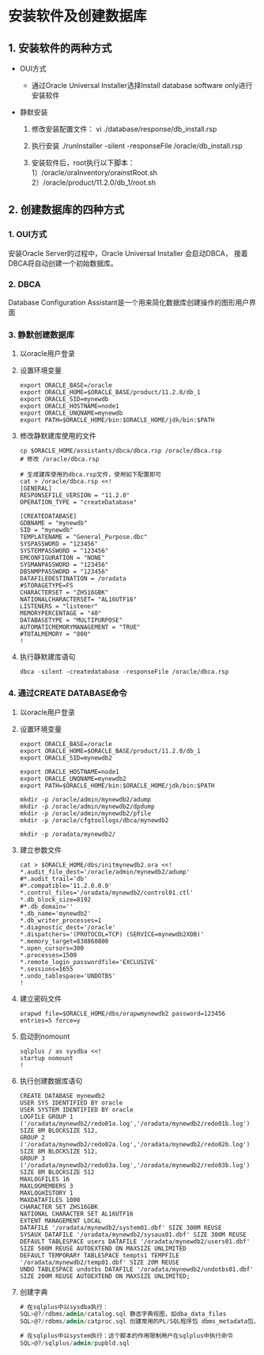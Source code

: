 # 安装软件及创建数据库

## 1. 安装软件的两种方式

- OUI方式
  
  - 通过Oracle Universal Installer选择Install database software only进行安装软件

- 静默安装
  
  1. 修改安装配置文件： vi ./database/response/db_install.rsp
  
  2. 执行安装
     ./runInstaller -silent -responseFile /oracle/db_install.rsp
  
  3. 安装软件后，root执行以下脚本：
     1）/oracle/oraInventory/orainstRoot.sh
     2）/oracle/product/11.2.0/db_1/root.sh

## 2. 创建数据库的四种方式

### 1. OUI方式

安装Oracle Server的过程中，Oracle Universal Installer 会启动DBCA，
接着DBCA将自动创建一个初始数据库。

### 2. DBCA

Database Configuration Assistant是一个用来简化数据库创建操作的图形用户界面

### 3. 静默创建数据库

1. 以oracle用户登录

2. 设置环境变量
   
   ```shell
   export ORACLE_BASE=/oracle
   export ORACLE_HOME=$ORACLE_BASE/product/11.2.0/db_1
   export ORACLE_SID=mynewdb
   export ORACLE_HOSTNAME=node1
   export ORACLE_UNQNAME=mynewdb
   export PATH=$ORACLE_HOME/bin:$ORACLE_HOME/jdk/bin:$PATH
   ```

3. 修改静默建库使用的文件
   
   ```shell
   cp $ORACLE_HOME/assistants/dbca/dbca.rsp /oracle/dbca.rsp
   # 修改 /oracle/dbca.rsp
   
   # 生成建库使用的dbca.rsp文件，使用如下配置即可
   cat > /oracle/dbca.rsp <<!
   [GENERAL]
   RESPONSEFILE_VERSION = "11.2.0"
   OPERATION_TYPE = "createDatabase"
   
   [CREATEDATABASE]
   GDBNAME = "mynewdb"
   SID = "mynewdb"
   TEMPLATENAME = "General_Purpose.dbc"
   SYSPASSWORD = "123456"
   SYSTEMPASSWORD = "123456"
   EMCONFIGURATION = "NONE"
   SYSMANPASSWORD = "123456"
   DBSNMPPASSWORD = "123456"
   DATAFILEDESTINATION = /oradata
   #STORAGETYPE=FS
   CHARACTERSET = "ZHS16GBK"
   NATIONALCHARACTERSET= "AL16UTF16"
   LISTENERS = "listener"
   MEMORYPERCENTAGE = "40"
   DATABASETYPE = "MULTIPURPOSE"
   AUTOMATICMEMORYMANAGEMENT = "TRUE"
   #TOTALMEMORY = "800"
   !
   ```

4. 执行静默建库语句
   
   ```shell
   dbca -silent -createdatabase -responseFile /oracle/dbca.rsp
   ```

### 4. 通过CREATE DATABASE命令

1. 以oracle用户登录

2. 设置环境变量
   
   ```shell
   export ORACLE_BASE=/oracle
   export ORACLE_HOME=$ORACLE_BASE/product/11.2.0/db_1
   export ORACLE_SID=mynewdb2
   
   export ORACLE_HOSTNAME=node1
   export ORACLE_UNQNAME=mynewdb2
   export PATH=$ORACLE_HOME/bin:$ORACLE_HOME/jdk/bin:$PATH
   
   mkdir -p /oracle/admin/mynewdb2/adump
   mkdir -p /oracle/admin/mynewdb2/dpdump
   mkdir -p /oracle/admin/mynewdb2/pfile
   mkdir -p /oracle/cfgtoollogs/dbca/mynewdb2
   
   mkdir -p /oradata/mynewdb2/
   ```

3. 建立参数文件
   
   ```shell
   cat > $ORACLE_HOME/dbs/initmynewdb2.ora <<!
   *.audit_file_dest='/oracle/admin/mynewdb2/adump'
   #*.audit_trail='db'
   #*.compatible='11.2.0.0.0'
   *.control_files='/oradata/mynewdb2/control01.ctl'
   *.db_block_size=8192
   #*.db_domain=''
   *.db_name='mynewdb2'
   *.db_writer_processes=1
   *.diagnostic_dest='/oracle'
   *.dispatchers='(PROTOCOL=TCP) (SERVICE=mynewdb2XDB)'
   *.memory_target=838860800
   *.open_cursors=300
   *.processes=1500
   *.remote_login_passwordfile='EXCLUSIVE'
   *.sessions=1655
   *.undo_tablespace='UNDOTBS'
   !
   ```

4. 建立密码文件
   
   ```shell
   orapwd file=$ORACLE_HOME/dbs/orapwmynewdb2 password=123456 entries=5 force=y
   ```

5. 启动到nomount
   
   ```shell
   sqlplus / as sysdba <<!
   startup nomount
   !
   ```

6. 执行创建数据库语句
   
   ```shell
   CREATE DATABASE mynewdb2
   USER SYS IDENTIFIED BY oracle
   USER SYSTEM IDENTIFIED BY oracle
   LOGFILE GROUP 1 ('/oradata/mynewdb2/redo01a.log','/oradata/mynewdb2/redo01b.log') SIZE 8M BLOCKSIZE 512,
   GROUP 2 ('/oradata/mynewdb2/redo02a.log','/oradata/mynewdb2/redo02b.log') SIZE 8M BLOCKSIZE 512,
   GROUP 3 ('/oradata/mynewdb2/redo03a.log','/oradata/mynewdb2/redo03b.log') SIZE 8M BLOCKSIZE 512
   MAXLOGFILES 16
   MAXLOGMEMBERS 3
   MAXLOGHISTORY 1
   MAXDATAFILES 1000
   CHARACTER SET ZHS16GBK
   NATIONAL CHARACTER SET AL16UTF16
   EXTENT MANAGEMENT LOCAL
   DATAFILE '/oradata/mynewdb2/system01.dbf' SIZE 300M REUSE
   SYSAUX DATAFILE '/oradata/mynewdb2/sysaux01.dbf' SIZE 300M REUSE
   DEFAULT TABLESPACE users DATAFILE '/oradata/mynewdb2/users01.dbf' SIZE 500M REUSE AUTOEXTEND ON MAXSIZE UNLIMITED
   DEFAULT TEMPORARY TABLESPACE tempts1 TEMPFILE '/oradata/mynewdb2/temp01.dbf' SIZE 20M REUSE
   UNDO TABLESPACE undotbs DATAFILE '/oradata/mynewdb2/undotbs01.dbf' SIZE 200M REUSE AUTOEXTEND ON MAXSIZE UNLIMITED;
   ```

7. 创建字典
   
   ```sql
   # 在sqlplus中以sysdba执行：
   SQL>@?/rdbms/admin/catalog.sql 静态字典视图，如dba_data_files
   SQL>@?/rdbms/admin/catproc.sql 创建常用的PL/SQL程序包 dbms_metadata包，并创建pupbld.sql。
   
   # 在sqlplus中以system执行：这个脚本的作用限制用户在sqlplus中执行命令
   SQL>@?/sqlplus/admin/pupbld.sql
   ```
